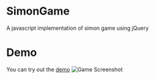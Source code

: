 # SimonGame

A javascript implementation of simon game using jQuery

# Demo
You can try out the [demo](https://mennzz.github.io/SimonGame/)
![Game Screenshot](images/cover.JPG)
